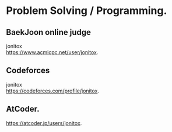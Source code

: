 # Problem Solving / Programming.    



## BaekJoon online judge    
jonitox    
https://www.acmicpc.net/user/jonitox.  

## Codeforces      
jonitox      
https://codeforces.com/profile/jonitox.   

## AtCoder.  
https://atcoder.jp/users/jonitox.   
